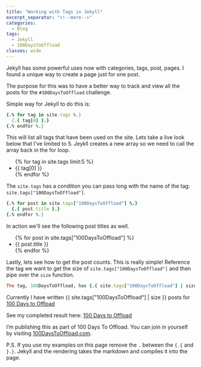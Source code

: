 ```yaml
---
title: "Working with Tags in Jekyll"
excerpt_separator: "<!--more-->"
categories:
  - Blog
tags:
  - Jekyll
  - 100DaysToOffload
classes: wide
---
```


Jekyll has some powerful uses now with categories, tags, post, pages. I found a unique way to create a page just for one post. 

<!--more-->

The purpose for this was to have a better way to track and view all the posts for the `#100DaysToOffload` challenge. 

Simple way for Jekyll to do this is:

```ruby
{.% for tag in site.tags %.}
  {.{ tag[0] }.}
{.% endfor %.}
```

This will list all tags that have been used on the site. Lets take a live look below that I've limited to 5. Jeykll creates a new array so we need to call the array back in the for loop.

<ul>
{% for tag in site.tags limit:5 %}
  <li>{{ tag[0] }}</li>
{% endfor %}
</ul>


The `site.tags` has a condition you can pass long with the name of the tag: `site.tags["100DaysToOffload"]`. 

```ruby
{.% for post in site.tags["100DaysToOffload"] %.}
  {.{ post.title }.}
{.% endfor %.}
```

In action we'll see the following post titles as well.

<ul>
{% for post in site.tags["100DaysToOffload"] %}
  <li>{{ post.title }}</li>
{% endfor %}
</ul>

Lastly, lets see how to get the post counts. This is really simple! Reference the tag we want to get the size of `site.tags["100DaysToOffload"]` and then pipe over the `size` function.

 ```ruby
 The tag, 100DaysToOffload, has {.{ site.tags["100DaysToOffload"] | size }.} posts
 ```

 Currently I have written {{ site.tags["100DaysToOffload"] | size }} posts for [100 Days to Offload](/100DaysToOffload/)

 See my completed result here: [100 Days to Offload](/100DaysToOffload/)

 I’m publishing this as part of 100 Days To Offload. You can join in yourself by visiting [100DaysToOffload.com](https://100DaysToOffload.com).

 P.S. If you use my examples on this page remove the `.` between the `{.{` and `}.}`. Jekyll and the rendering takes the markdown and compiles it into the page. 
